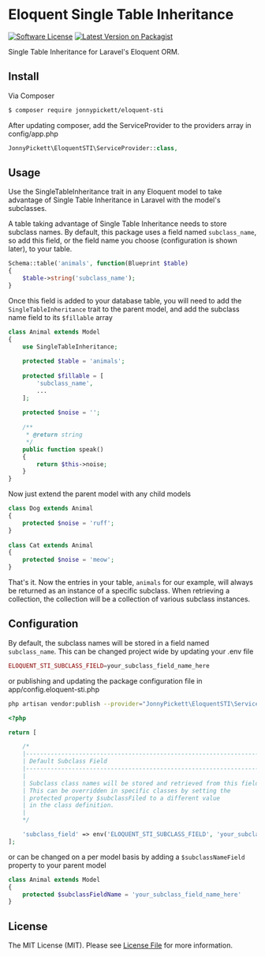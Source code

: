 # Eloquent Single Table Inheritance

[![Software License][ico-license]](LICENSE.md)
[![Latest Version on Packagist][ico-version]][link-packagist]

Single Table Inheritance for Laravel's Eloquent ORM.

## Install

Via Composer

``` bash
$ composer require jonnypickett/eloquent-sti
```

After updating composer, add the ServiceProvider to the providers array in config/app.php

``` php
JonnyPickett\EloquentSTI\ServiceProvider::class,
```

## Usage

Use the SingleTableInheritance trait in any Eloquent model to take advantage of Single Table Inheritance in Laravel with the model's subclasses.

A table taking advantage of Single Table Inheritance needs to store subclass names. By default, this package uses a field named `subclass_name`, so add this field, or the field name you choose (configuration is shown later), to your table.

```php
Schema::table('animals', function(Blueprint $table)
{
    $table->string('subclass_name');
}
```

Once this field is added to your database table, you will need to add the `SingleTableInheritance` trait to the parent model, and add the subclass name field to its `$fillable` array

``` php
class Animal extends Model
{
    use SingleTableInheritance;
    
    protected $table = 'animals';
    
    protected $fillable = [
        'subclass_name',
        ...
    ];
    
    protected $noise = '';
    
    /**
     * @return string
     */
    public function speak()
    {
        return $this->noise;
    }
}
```

Now just extend the parent model with any child models

```php
class Dog extends Animal
{
    protected $noise = 'ruff';
}
    
class Cat extends Animal
{
    protected $noise = 'meow';
}
```

That's it. Now the entries in your table, `animals` for our example, will always be returned as an instance of a specific subclass. When retrieving a collection, the collection will be a collection of various subclass instances. 

## Configuration

By default, the subclass names will be stored in a field named `subclass_name`. This can be changed project wide by updating your .env file
 
```php
ELOQUENT_STI_SUBCLASS_FIELD=your_subclass_field_name_here
```

or publishing and updating the package configuration file in app/config.eloquent-sti.php

```bash
php artisan vendor:publish --provider="JonnyPickett\EloquentSTI\ServiceProvider"
```

```php
<?php

return [

    /*
    |--------------------------------------------------------------------------
    | Default Subclass Field
    |--------------------------------------------------------------------------
    |
    | Subclass class names will be stored and retrieved from this field.
    | This can be overridden in specific classes by setting the
    | protected property $subclassFiled to a different value
    | in the class definition.
    |
    */

    'subclass_field' => env('ELOQUENT_STI_SUBCLASS_FIELD', 'your_subclass_field_name_here'),
];

```

or can be changed on a per model basis by adding a `$subclassNameField` property to your parent model

```php
class Animal extends Model
{
    protected $subclassFieldName = 'your_subclass_field_name_here'
}
```

## License

The MIT License (MIT). Please see [License File](LICENSE.md) for more information.

[ico-version]: https://img.shields.io/packagist/v/jonnypickett/eloquent-sti.svg?style=flat-square
[ico-license]: https://img.shields.io/badge/license-MIT-brightgreen.svg?style=flat-square
[ico-travis]: https://img.shields.io/travis/:vendor/:package_name/master.svg?style=flat-square
[ico-scrutinizer]: https://img.shields.io/scrutinizer/coverage/g/:vendor/:package_name.svg?style=flat-square
[ico-code-quality]: https://img.shields.io/scrutinizer/g/:vendor/:package_name.svg?style=flat-square
[ico-downloads]: https://img.shields.io/packagist/dt/:vendor/:package_name.svg?style=flat-square

[link-packagist]: https://packagist.org/packages/jonnypickett/eloquent-sti
[link-travis]: https://travis-ci.org/:vendor/:package_name
[link-scrutinizer]: https://scrutinizer-ci.com/g/:vendor/:package_name/code-structure
[link-code-quality]: https://scrutinizer-ci.com/g/:vendor/:package_name
[link-downloads]: https://packagist.org/packages/:vendor/:package_name
[link-author]: https://github.com/:author_username
[link-contributors]: ../../contributors

